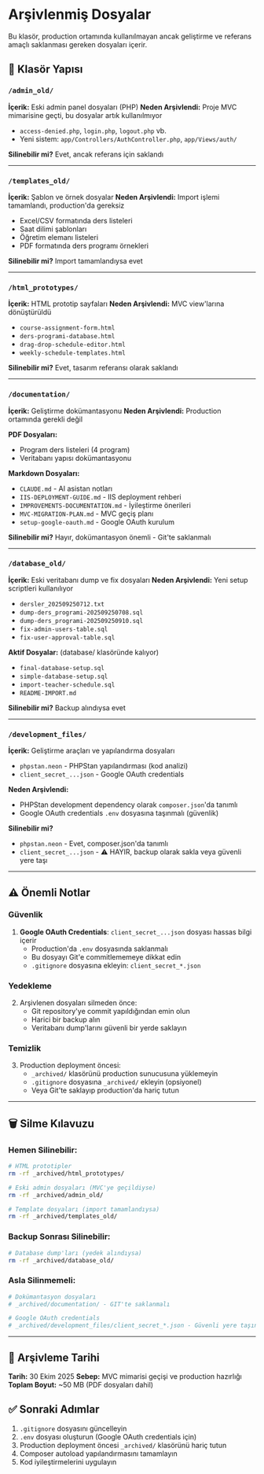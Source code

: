 # Arşivlenmiş Dosyalar

Bu klasör, production ortamında kullanılmayan ancak geliştirme ve referans amaçlı saklanması gereken dosyaları içerir.

## 📁 Klasör Yapısı

### `/admin_old/`
**İçerik:** Eski admin panel dosyaları (PHP)
**Neden Arşivlendi:** Proje MVC mimarisine geçti, bu dosyalar artık kullanılmıyor
- `access-denied.php`, `login.php`, `logout.php` vb.
- Yeni sistem: `app/Controllers/AuthController.php`, `app/Views/auth/`

**Silinebilir mi?** Evet, ancak referans için saklandı

---

### `/templates_old/`
**İçerik:** Şablon ve örnek dosyalar
**Neden Arşivlendi:** Import işlemi tamamlandı, production'da gereksiz
- Excel/CSV formatında ders listeleri
- Saat dilimi şablonları
- Öğretim elemanı listeleri
- PDF formatında ders programı örnekleri

**Silinebilir mi?** Import tamamlandıysa evet

---

### `/html_prototypes/`
**İçerik:** HTML prototip sayfaları
**Neden Arşivlendi:** MVC view'larına dönüştürüldü
- `course-assignment-form.html`
- `ders-programi-database.html`
- `drag-drop-schedule-editor.html`
- `weekly-schedule-templates.html`

**Silinebilir mi?** Evet, tasarım referansı olarak saklandı

---

### `/documentation/`
**İçerik:** Geliştirme dokümantasyonu
**Neden Arşivlendi:** Production ortamında gerekli değil

**PDF Dosyaları:**
- Program ders listeleri (4 program)
- Veritabanı yapısı dokümantasyonu

**Markdown Dosyaları:**
- `CLAUDE.md` - AI asistan notları
- `IIS-DEPLOYMENT-GUIDE.md` - IIS deployment rehberi
- `IMPROVEMENTS-DOCUMENTATION.md` - İyileştirme önerileri
- `MVC-MIGRATION-PLAN.md` - MVC geçiş planı
- `setup-google-oauth.md` - Google OAuth kurulum

**Silinebilir mi?** Hayır, dokümantasyon önemli - Git'te saklanmalı

---

### `/database_old/`
**İçerik:** Eski veritabanı dump ve fix dosyaları
**Neden Arşivlendi:** Yeni setup scriptleri kullanılıyor
- `dersler_202509250712.txt`
- `dump-ders_programi-202509250708.sql`
- `dump-ders_programi-202509250910.sql`
- `fix-admin-users-table.sql`
- `fix-user-approval-table.sql`

**Aktif Dosyalar:** (database/ klasöründe kalıyor)
- `final-database-setup.sql`
- `simple-database-setup.sql`
- `import-teacher-schedule.sql`
- `README-IMPORT.md`

**Silinebilir mi?** Backup alındıysa evet

---

### `/development_files/`
**İçerik:** Geliştirme araçları ve yapılandırma dosyaları
- `phpstan.neon` - PHPStan yapılandırması (kod analizi)
- `client_secret_...json` - Google OAuth credentials

**Neden Arşivlendi:**
- PHPStan development dependency olarak `composer.json`'da tanımlı
- Google OAuth credentials `.env` dosyasına taşınmalı (güvenlik)

**Silinebilir mi?** 
- `phpstan.neon` - Evet, composer.json'da tanımlı
- `client_secret_...json` - ⚠️ HAYIR, backup olarak sakla veya güvenli yere taşı

---

## ⚠️ Önemli Notlar

### Güvenlik
1. **Google OAuth Credentials**: `client_secret_...json` dosyası hassas bilgi içerir
   - Production'da `.env` dosyasında saklanmalı
   - Bu dosyayı Git'e commitlememeye dikkat edin
   - `.gitignore` dosyasına ekleyin: `client_secret_*.json`

### Yedekleme
2. Arşivlenen dosyaları silmeden önce:
   - Git repository'ye commit yapıldığından emin olun
   - Harici bir backup alın
   - Veritabanı dump'larını güvenli bir yerde saklayın

### Temizlik
3. Production deployment öncesi:
   - `_archived/` klasörünü production sunucusuna yüklemeyin
   - `.gitignore` dosyasına `_archived/` ekleyin (opsiyonel)
   - Veya Git'te saklayıp production'da hariç tutun

---

## 🗑️ Silme Kılavuzu

### Hemen Silinebilir:
```bash
# HTML prototipler
rm -rf _archived/html_prototypes/

# Eski admin dosyaları (MVC'ye geçildiyse)
rm -rf _archived/admin_old/

# Template dosyaları (import tamamlandıysa)
rm -rf _archived/templates_old/
```

### Backup Sonrası Silinebilir:
```bash
# Database dump'ları (yedek alındıysa)
rm -rf _archived/database_old/
```

### Asla Silinmemeli:
```bash
# Dokümantasyon dosyaları
# _archived/documentation/ - GIT'te saklanmalı

# Google OAuth credentials
# _archived/development_files/client_secret_*.json - Güvenli yere taşınmalı
```

---

## 📝 Arşivleme Tarihi

**Tarih:** 30 Ekim 2025
**Sebep:** MVC mimarisi geçişi ve production hazırlığı
**Toplam Boyut:** ~50 MB (PDF dosyaları dahil)

## ✅ Sonraki Adımlar

1. `.gitignore` dosyasını güncelleyin
2. `.env` dosyası oluşturun (Google OAuth credentials için)
3. Production deployment öncesi `_archived/` klasörünü hariç tutun
4. Composer autoload yapılandırmasını tamamlayın
5. Kod iyileştirmelerini uygulayın
